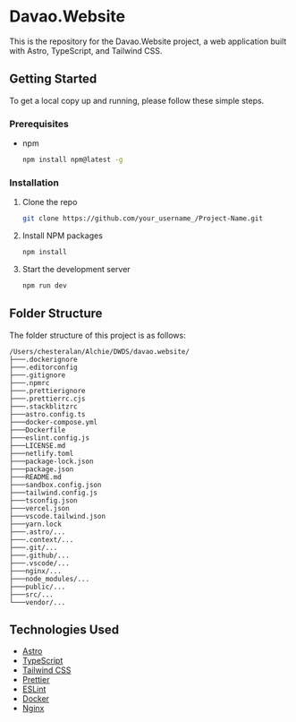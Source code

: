 # Davao.Website

This is the repository for the Davao.Website project, a web application built with Astro, TypeScript, and Tailwind CSS.

## Getting Started

To get a local copy up and running, please follow these simple steps.

### Prerequisites

*   npm
    ```sh
    npm install npm@latest -g
    ```

### Installation

1.  Clone the repo
    ```sh
    git clone https://github.com/your_username_/Project-Name.git
    ```
2.  Install NPM packages
    ```sh
    npm install
    ```
3.  Start the development server
    ```sh
    npm run dev
    ```

## Folder Structure

The folder structure of this project is as follows:

```
/Users/chesteralan/Alchie/DWDS/davao.website/
├───.dockerignore
├───.editorconfig
├───.gitignore
├───.npmrc
├───.prettierignore
├───.prettierrc.cjs
├───.stackblitzrc
├───astro.config.ts
├───docker-compose.yml
├───Dockerfile
├───eslint.config.js
├───LICENSE.md
├───netlify.toml
├───package-lock.json
├───package.json
├───README.md
├───sandbox.config.json
├───tailwind.config.js
├───tsconfig.json
├───vercel.json
├───vscode.tailwind.json
├───yarn.lock
├───.astro/...
├───.context/...
├───.git/...
├───.github/...
├───.vscode/...
├───nginx/...
├───node_modules/...
├───public/...
├───src/...
└───vendor/...
```

## Technologies Used

*   [Astro](https://astro.build/)
*   [TypeScript](https://www.typescriptlang.org/)
*   [Tailwind CSS](https://tailwindcss.com/)
*   [Prettier](https://prettier.io/)
*   [ESLint](https://eslint.org/)
*   [Docker](https://www.docker.com/)
*   [Nginx](https://www.nginx.com/)
